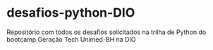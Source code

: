 # desafios-python-DIO
Repositório com todos os desafios solicitados na trilha de Python do bootcamp Geração Tech Unimed-BH na DIO
